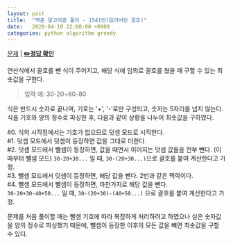 ```yaml
---
layout: post
title:  "백준 알고리즘 풀이 - 1541번(잃어버린 괄호)"
date:   2020-04-10 22:00:00 +0900
categories: python algorithm greedy
---
```


[문제](https://www.acmicpc.net/problem/15411) |
**[✏️정답 확인](https://github.com/live2skull/TheLordOfAlgorithm/blob/master/problems_boj/%EA%B7%B8%EB%A6%AC%EB%94%94_%EC%95%8C%EA%B3%A0%EB%A6%AC%EC%A6%98/1541.py)**

연산식에서 괄호를 뺀 식이 주어지고, 해당 식에 임의로 괄호를 쳤을 때 구할 수 있는 최솟값을 구한다.

> 입력 예: 30-20+60-80

식은 반드시 숫자로 끝나며, 기호는 '+', '-'로만 구성되고, 숫자는 5자리를 넘지 않는다.  
식을 기호와 양의 정수로 파싱한 후, 다음과 같이 상황을 나누어 최솟값을 구하였다.

\#0. 식의 시작점에서는 기호가 없으므로 덧셈 모드로 시작한다.  
\#1. 덧셈 모드에서 덧셈이 등장하면 값을 그대로 더한다.  
\#2. 덧셈 모드에서 뺄셈이 등장하면, 값을 때면서 이어지는 덧셈 값들을 전부 뺀다. (이때부터 뺄셈 모드)
`30-20+30...` 일 때, `30-(20+30...)`으로 괄호를 붙여 계산한다고 가정.  
\#3. 뺄셈 모드에서 덧셈이 등장하면, 해당 값을 뺀다. 2번과 같은 맥락이다.  
\#4. 뺄셈 모드에서 뺄셈이 등장하면, 마찬가지로 해당 값을 뺀다.    
`30-20+30-40+50...` 일 때, `30-(20+30)-(40+50...)` 으로 괄호를 붙여 계산한다고 가정.

문제를 처음 풀이할 때는 뺄셈 기호에 따라 복잡하게 처리하려고 하였으나 실은 숫자값을 양의 정수로 파싱했기 때문에, 뺄셈이 등장한 이후의 모든 값을 빼면 최솟값을 구할 수 있다.
